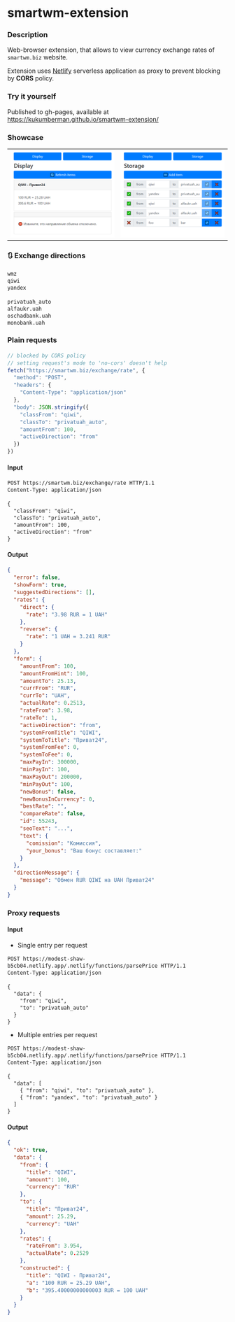 # smartwm-extension

### Description

Web-browser extension, that allows to view currency exchange rates of `smartwm.biz` website.

Extension uses [Netlify](https://www.netlify.com/products/functions/) serverless application as proxy to prevent blocking by **CORS** policy.

### Try it yourself

Published to gh-pages, available at https://kukumberman.github.io/smartwm-extension/

### Showcase

<table>
  <tr>
    <td>
      <img src="/showcase/preview_1.png" />
    </td>
    <td>
      <img src="/showcase/preview_2.png" />
    </td>
  </tr>
</table>

### 🔃 Exchange directions 
```
wmz
qiwi
yandex

privatuah_auto
alfaukr.uah
oschadbank.uah
monobank.uah
```

### Plain requests

```javascript
// blocked by CORS policy
// setting request's mode to 'no-cors' doesn't help
fetch("https://smartwm.biz/exchange/rate", {
  "method": "POST",
  "headers": {
    "Content-Type": "application/json"
  },
  "body": JSON.stringify({
    "classFrom": "qiwi",
    "classTo": "privatuah_auto",
    "amountFrom": 100,
    "activeDirection": "from"
  })
})
```

#### Input
```
POST https://smartwm.biz/exchange/rate HTTP/1.1
Content-Type: application/json

{
  "classFrom": "qiwi",
  "classTo": "privatuah_auto",
  "amountFrom": 100,
  "activeDirection": "from"
}
```

#### Output
```json
{
  "error": false,
  "showForm": true,
  "suggestedDirections": [],
  "rates": {
    "direct": {
      "rate": "3.98 RUR = 1 UAH"
    },
    "reverse": {
      "rate": "1 UAH = 3.241 RUR"
    }
  },
  "form": {
    "amountFrom": 100,
    "amountFromHint": 100,
    "amountTo": 25.13,
    "currFrom": "RUR",
    "currTo": "UAH",
    "actualRate": 0.2513,
    "rateFrom": 3.98,
    "rateTo": 1,
    "activeDirection": "from",
    "systemFromTitle": "QIWI",
    "systemToTitle": "Приват24",
    "systemFromFee": 0,
    "systemToFee": 0,
    "maxPayIn": 300000,
    "minPayIn": 100,
    "maxPayOut": 200000,
    "minPayOut": 100,
    "newBonus": false,
    "newBonusInCurrency": 0,
    "bestRate": "",
    "compareRate": false,
    "id": 55243,
    "seoText": "...",
    "text": {
      "comission": "Комиссия",
      "your_bonus": "Ваш бонус составляет:"
    }
  },
  "directionMessage": {
    "message": "Обмен RUR QIWI на UAH Приват24"
  }
}
```


### Proxy requests

#### Input

- Single entry per request
```
POST https://modest-shaw-b5cb04.netlify.app/.netlify/functions/parsePrice HTTP/1.1
Content-Type: application/json

{
  "data": {
    "from": "qiwi",
    "to": "privatuah_auto"
  }
}
```

- Multiple entries per request
```
POST https://modest-shaw-b5cb04.netlify.app/.netlify/functions/parsePrice HTTP/1.1
Content-Type: application/json

{
  "data": [
    { "from": "qiwi", "to": "privatuah_auto" },
    { "from": "yandex", "to": "privatuah_auto" }
  ]
}
```

#### Output

```json
{
  "ok": true,
  "data": {
    "from": {
      "title": "QIWI",
      "amount": 100,
      "currency": "RUR"
    },
    "to": {
      "title": "Приват24",
      "amount": 25.29,
      "currency": "UAH"
    },
    "rates": {
      "rateFrom": 3.954,
      "actualRate": 0.2529
    },
    "constructed": {
      "title": "QIWI - Приват24",
      "a": "100 RUR = 25.29 UAH",
      "b": "395.40000000000003 RUR = 100 UAH"
    }
  }
}
```
